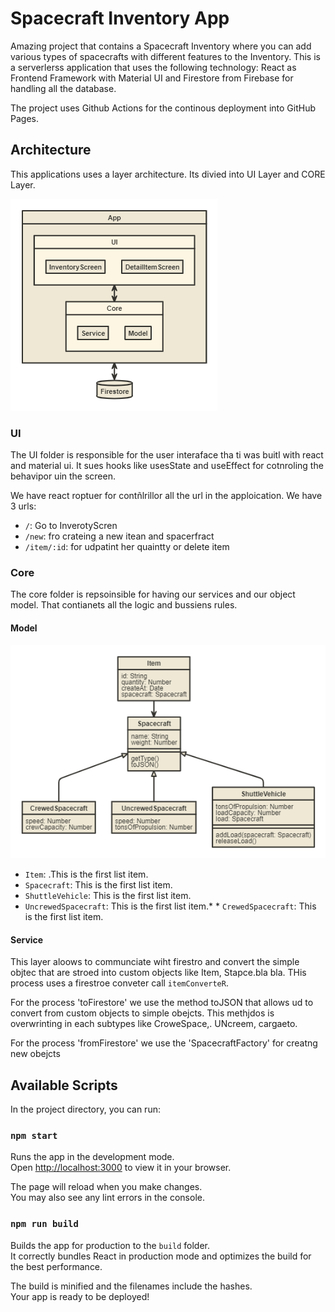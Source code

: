 # Spacecraft Inventory App

Amazing project that contains a Spacecraft Inventory where you can add various types of spacecrafts with different features to the Inventory. This is a serverlerss application that uses the following technology: React as Frontend Framework with Material UI and Firestore from Firebase for handling all the database.

The project uses Github Actions for the continous deployment into GitHub Pages.

## Architecture

This applications uses a layer architecture. Its divied into UI Layer and CORE Layer.

![Architecture of Spacecraft Diagram](./docs/img/architecture.png)

### UI
The UI folder is responsible for the user interaface tha ti was buitl with react and material ui. It sues hooks like usesState and useEffect for cotnroling the behavipor uin the screen.

We have react roptuer for contñlrillor all the url in the apploication. We have 3 urls:
* `/`:  Go to InverotyScren
* `/new`: fro crateing a new itean and spacerfract
* `/item/:id`: for udpatint her quaintty or delete item

### Core
The core folder is repsoinsible for having our services and our  object model. That contianets all the logic and bussiens rules.


#### Model
![Inventory and Spacecraft Diagram](./docs/img/class-diagram.png)

* `Item`: .This is the first list item.
* `Spacecraft`: This is the first list item.
* `ShuttleVehicle`: This is the first list item.
* `UncrewedSpacecraft`: This is the first list item.* * `CrewedSpacecraft`: This is the first list item.


#### Service
This layer aloows to communciate wiht firestro and convert the simple objtec that are stroed into custom objects like Item, Stapce.bla bla. THis process uses a firestroe conveter call `itemConverteR`.

For the process 'toFirestore' we use the method toJSON that allows ud to convert from custom objects to simple obejcts. This methjdos is overwrinting in each subtypes like CroweSpace,. UNcreem, cargaeto.

For the process 'fromFirestore' we use the  'SpacecraftFactory' for creatng new obejcts



## Available Scripts

In the project directory, you can run:

### `npm start`

Runs the app in the development mode.\
Open [http://localhost:3000](http://localhost:3000) to view it in your browser.

The page will reload when you make changes.\
You may also see any lint errors in the console.

### `npm run build`

Builds the app for production to the `build` folder.\
It correctly bundles React in production mode and optimizes the build for the best performance.

The build is minified and the filenames include the hashes.\
Your app is ready to be deployed!





